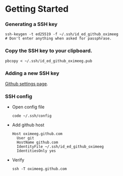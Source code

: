 # Getting Started

### Generating a SSH key
```
ssh-keygen -t ed25519 -f ~/.ssh/id_ed_github_oximeeg
# Don't enter anything when asked for passphrase.
```

### Copy the SSH key to your clipboard.
```
pbcopy < ~/.ssh/id_ed_github_oximeeg.pub
```

### Adding a new SSH key
[Github settings page](https://github.com/settings/keys).

### SSH config
- Open config file
  ```
  code ~/.ssh/config
  ```

- Add github host
  ```
  Host oximeeg.github.com
    User git
    HostName github.com
    IdentityFile ~/.ssh/id_ed_github_oximeeg
    IdentitiesOnly yes
  ```

- Verify
  ```
  ssh -T oximeeg.github.com
  ```
